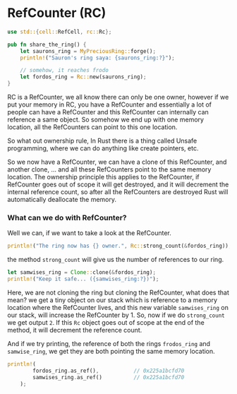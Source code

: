 # RefCounter (RC)

```rust
use std::{cell::RefCell, rc::Rc};

pub fn share_the_ring() {
    let saurons_ring = MyPreciousRing::forge();
    println!("Sauron's ring saya: {saurons_ring:?}");

    // somehow, it reaches frodo
    let fordos_ring = Rc::new(saurons_ring);
}
```

RC is a RefCounter, we all know there can only be one owner, however if we put your memory in RC, you have a RefCounter
and essentially a lot of people can have a RefCounter and this RefCounter can internally can reference a same object. So
somehow we end up with one memory location, all the RefCounters can point to this one location.

So what out ownership rule, In Rust there is a thing called Unsafe programming, where we can do anything like
create pointers, etc.

So we now have a RefCounter, we can have a clone of this RefCounter, and another clone, ... and all these RefCounters 
point to the same memory location. The ownership principle this applies to the RefCounter, if RefCounter goes out of scope
it will get destroyed, and it will decrement the internal reference count, so after all the RefCounters are destroyed Rust
will automatically deallocate the memory.

### What can we do with RefCounter?

Well we can, if we want to take a look at the RefCounter.

```rust
println!("The ring now has {} owner.", Rc::strong_count(&fordos_ring));         // o/p: 1
```

the method `strong_count` will give us the number of references to our ring.

```rust
let samwises_ring = Clone::clone(&fordos_ring);
println!("Keep it safe... ({samwises_ring:?})");
```

Here, we are not cloning the ring but cloning the RefCounter, what does that mean? we get a tiny object on our stack which
is reference to a memory location where the RefCounter lives, and this new variable `samwises_ring` on our stack, will 
increase the RefCounter by 1. So, now if we do `strong_count` we get output `2`. If this `Rc` object goes out of scope 
at the end of the method, it will decrement the reference count.

And if we try printing, the reference of both the rings `frodos_ring` and `samwise_ring`, we get they are both pointing
the same memory location.

```rust
println!(
        fordos_ring.as_ref(),           // 0x225a1bcfd70
        samwises_ring.as_ref()          // 0x225a1bcfd70
    );
```
